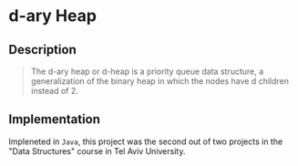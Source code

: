 # d-ary Heap
## Description
> The d-ary heap or d-heap is a priority queue data structure, a generalization of the binary heap in which the nodes have d children instead of 2.
## Implementation
Impleneted in `Java`, this project was the second out of two projects in the "Data Structures" course in Tel Aviv University.
